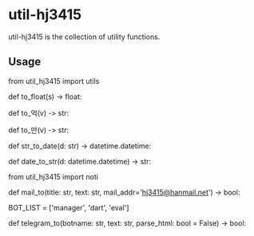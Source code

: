 util-hj3415
==========

util-hj3415 is the collection of utility functions.

Usage
-----

from util_hj3415 import utils

def to_float(s) -> float:

def to_억(v) -> str:

def to_만(v) -> str:

def str_to_date(d: str) -> datetime.datetime:

def date_to_str(d: datetime.datetime) -> str:

from util_hj3415 import noti

def mail_to(title: str, text: str, mail_addr='hj3415@hanmail.net') -> bool:

BOT_LIST = ['manager', 'dart', 'eval']

def telegram_to(botname: str, text: str, parse_html: bool = False) -> bool:



